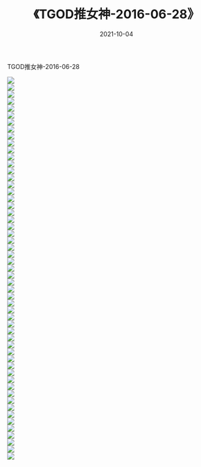 ﻿---
layout: post
title:  《TGOD推女神-2016-06-28》
date:   2021-10-04
img: http://img.660000.xyz/Sharelink/网络美图/2021/TGOD推女神-2016-06-28/000.jpg
categories: [美女, 清纯, 唯美]
---

TGOD推女神-2016-06-28

  ![](http://img.660000.xyz/Sharelink/网络美图/2021/TGOD推女神-2016-06-28/001.jpg) <br> ![](http://img.660000.xyz/Sharelink/网络美图/2021/TGOD推女神-2016-06-28/002.jpg) <br> ![](http://img.660000.xyz/Sharelink/网络美图/2021/TGOD推女神-2016-06-28/003.jpg) <br> ![](http://img.660000.xyz/Sharelink/网络美图/2021/TGOD推女神-2016-06-28/004.jpg) <br> ![](http://img.660000.xyz/Sharelink/网络美图/2021/TGOD推女神-2016-06-28/005.jpg) <br> ![](http://img.660000.xyz/Sharelink/网络美图/2021/TGOD推女神-2016-06-28/006.jpg) <br> ![](http://img.660000.xyz/Sharelink/网络美图/2021/TGOD推女神-2016-06-28/007.jpg) <br> ![](http://img.660000.xyz/Sharelink/网络美图/2021/TGOD推女神-2016-06-28/008.jpg) <br> ![](http://img.660000.xyz/Sharelink/网络美图/2021/TGOD推女神-2016-06-28/009.jpg) <br> ![](http://img.660000.xyz/Sharelink/网络美图/2021/TGOD推女神-2016-06-28/010.jpg) <br> ![](http://img.660000.xyz/Sharelink/网络美图/2021/TGOD推女神-2016-06-28/011.jpg) <br> ![](http://img.660000.xyz/Sharelink/网络美图/2021/TGOD推女神-2016-06-28/012.jpg) <br> ![](http://img.660000.xyz/Sharelink/网络美图/2021/TGOD推女神-2016-06-28/013.jpg) <br> ![](http://img.660000.xyz/Sharelink/网络美图/2021/TGOD推女神-2016-06-28/014.jpg) <br> ![](http://img.660000.xyz/Sharelink/网络美图/2021/TGOD推女神-2016-06-28/015.jpg) <br> ![](http://img.660000.xyz/Sharelink/网络美图/2021/TGOD推女神-2016-06-28/016.jpg) <br> ![](http://img.660000.xyz/Sharelink/网络美图/2021/TGOD推女神-2016-06-28/017.jpg) <br> ![](http://img.660000.xyz/Sharelink/网络美图/2021/TGOD推女神-2016-06-28/018.jpg) <br> ![](http://img.660000.xyz/Sharelink/网络美图/2021/TGOD推女神-2016-06-28/019.jpg) <br> ![](http://img.660000.xyz/Sharelink/网络美图/2021/TGOD推女神-2016-06-28/020.jpg) <br> ![](http://img.660000.xyz/Sharelink/网络美图/2021/TGOD推女神-2016-06-28/021.jpg) <br> ![](http://img.660000.xyz/Sharelink/网络美图/2021/TGOD推女神-2016-06-28/022.jpg) <br> ![](http://img.660000.xyz/Sharelink/网络美图/2021/TGOD推女神-2016-06-28/023.jpg) <br> ![](http://img.660000.xyz/Sharelink/网络美图/2021/TGOD推女神-2016-06-28/024.jpg) <br> ![](http://img.660000.xyz/Sharelink/网络美图/2021/TGOD推女神-2016-06-28/025.jpg) <br> ![](http://img.660000.xyz/Sharelink/网络美图/2021/TGOD推女神-2016-06-28/026.jpg) <br> ![](http://img.660000.xyz/Sharelink/网络美图/2021/TGOD推女神-2016-06-28/027.jpg) <br> ![](http://img.660000.xyz/Sharelink/网络美图/2021/TGOD推女神-2016-06-28/028.jpg) <br> ![](http://img.660000.xyz/Sharelink/网络美图/2021/TGOD推女神-2016-06-28/029.jpg) <br> ![](http://img.660000.xyz/Sharelink/网络美图/2021/TGOD推女神-2016-06-28/030.jpg) <br> ![](http://img.660000.xyz/Sharelink/网络美图/2021/TGOD推女神-2016-06-28/031.jpg) <br> ![](http://img.660000.xyz/Sharelink/网络美图/2021/TGOD推女神-2016-06-28/032.jpg) <br> ![](http://img.660000.xyz/Sharelink/网络美图/2021/TGOD推女神-2016-06-28/033.jpg) <br> ![](http://img.660000.xyz/Sharelink/网络美图/2021/TGOD推女神-2016-06-28/034.jpg) <br> ![](http://img.660000.xyz/Sharelink/网络美图/2021/TGOD推女神-2016-06-28/035.jpg) <br> ![](http://img.660000.xyz/Sharelink/网络美图/2021/TGOD推女神-2016-06-28/036.jpg) <br> ![](http://img.660000.xyz/Sharelink/网络美图/2021/TGOD推女神-2016-06-28/037.jpg) <br> ![](http://img.660000.xyz/Sharelink/网络美图/2021/TGOD推女神-2016-06-28/038.jpg) <br> ![](http://img.660000.xyz/Sharelink/网络美图/2021/TGOD推女神-2016-06-28/039.jpg) <br> ![](http://img.660000.xyz/Sharelink/网络美图/2021/TGOD推女神-2016-06-28/040.jpg) <br> ![](http://img.660000.xyz/Sharelink/网络美图/2021/TGOD推女神-2016-06-28/041.jpg) <br> ![](http://img.660000.xyz/Sharelink/网络美图/2021/TGOD推女神-2016-06-28/042.jpg) <br> ![](http://img.660000.xyz/Sharelink/网络美图/2021/TGOD推女神-2016-06-28/043.jpg) <br> ![](http://img.660000.xyz/Sharelink/网络美图/2021/TGOD推女神-2016-06-28/044.jpg) <br> ![](http://img.660000.xyz/Sharelink/网络美图/2021/TGOD推女神-2016-06-28/045.jpg) <br> ![](http://img.660000.xyz/Sharelink/网络美图/2021/TGOD推女神-2016-06-28/046.jpg) <br> ![](http://img.660000.xyz/Sharelink/网络美图/2021/TGOD推女神-2016-06-28/047.jpg) <br> ![](http://img.660000.xyz/Sharelink/网络美图/2021/TGOD推女神-2016-06-28/048.jpg) <br> ![](http://img.660000.xyz/Sharelink/网络美图/2021/TGOD推女神-2016-06-28/049.jpg) <br> ![](http://img.660000.xyz/Sharelink/网络美图/2021/TGOD推女神-2016-06-28/050.jpg) <br> ![](http://img.660000.xyz/Sharelink/网络美图/2021/TGOD推女神-2016-06-28/051.jpg) <br> ![](http://img.660000.xyz/Sharelink/网络美图/2021/TGOD推女神-2016-06-28/052.jpg) <br> ![](http://img.660000.xyz/Sharelink/网络美图/2021/TGOD推女神-2016-06-28/053.jpg) <br> ![](http://img.660000.xyz/Sharelink/网络美图/2021/TGOD推女神-2016-06-28/054.jpg) <br> ![](http://img.660000.xyz/Sharelink/网络美图/2021/TGOD推女神-2016-06-28/055.jpg) <br>